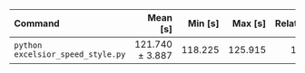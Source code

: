 | Command | Mean [s] | Min [s] | Max [s] | Relative |
|:---|---:|---:|---:|---:|
| `python excelsior_speed_style.py` | 121.740 ± 3.887 | 118.225 | 125.915 | 1.00 |
